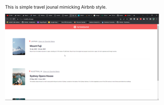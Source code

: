 This is simple travel jounal mimicking Airbnb style.

![Alt text](https://github.com/kevinkurianmathew/LocalTravelJournal/blob/master/screenshot.png "Screenshot")
